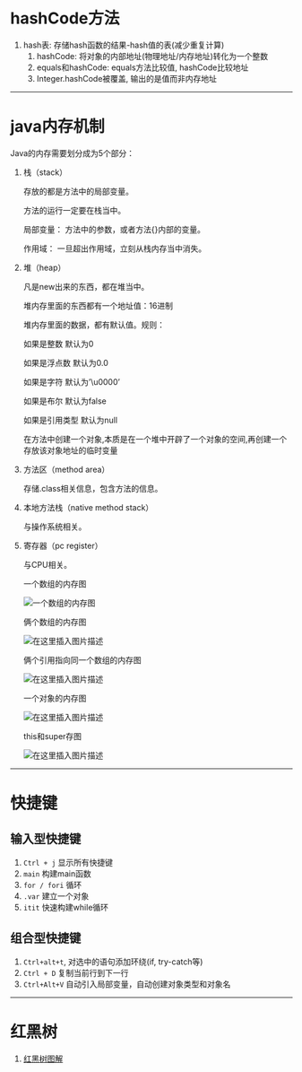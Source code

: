 # hashCode方法

1.  hash表: 存储hash函数的结果-hash值的表(减少重复计算)
    1.  hashCode: 将对象的内部地址(物理地址/内存地址)转化为一个整数
    2.  equals和hashCode: equals方法比较值, hashCode比较地址
    3.  Integer.hashCode被覆盖, 输出的是值而非内存地址



------

# java内存机制

Java的内存需要划分成为5个部分：

1.  栈（stack）

    存放的都是方法中的局部变量。

    方法的运行一定要在栈当中。

    局部变量： 方法中的参数，或者方法{}内部的变量。

    作用域： 一旦超出作用域，立刻从栈内存当中消失。

2.  堆（heap）

    凡是new出来的东西，都在堆当中。

    堆内存里面的东西都有一个地址值：16进制

    堆内存里面的数据，都有默认值。规则：

    如果是整数 默认为0

    如果是浮点数 默认为0.0

    如果是字符 默认为’\\u0000’

    如果是布尔 默认为false

    如果是引用类型 默认为null

    在方法中创建一个对象,本质是在一个堆中开辟了一个对象的空间,再创建一个存放该对象地址的临时变量

3.  方法区（method area）

    存储.class相关信息，包含方法的信息。

4.  本地方法栈（native method stack）

    与操作系统相关。

5.  寄存器（pc register）

    与CPU相关。

    一个数组的内存图

    ![一个数组的内存图](IMG-20241208161932482.jpeg)

    俩个数组的内存图

    ![在这里插入图片描述](https://img-blog.csdnimg.cn/20191022161109827.jpg?x-oss-process=image/watermark,type_ZmFuZ3poZW5naGVpdGk,shadow_10,text_aHR0cHM6Ly9ibG9nLmNzZG4ubmV0L3dlaXhpbl80MzE1Mzg1NA==,size_16,color_FFFFFF,t_70)

    俩个引用指向同一个数组的内存图

    ![在这里插入图片描述](https://img-blog.csdnimg.cn/20191022163122640.jpg?x-oss-process=image/watermark,type_ZmFuZ3poZW5naGVpdGk,shadow_10,text_aHR0cHM6Ly9ibG9nLmNzZG4ubmV0L3dlaXhpbl80MzE1Mzg1NA==,size_16,color_FFFFFF,t_70)

    一个对象的内存图

    ![在这里插入图片描述](https://img-blog.csdnimg.cn/20191022163156801.png?x-oss-process=image/watermark,type_ZmFuZ3poZW5naGVpdGk,shadow_10,text_aHR0cHM6Ly9ibG9nLmNzZG4ubmV0L3dlaXhpbl80MzE1Mzg1NA==,size_16,color_FFFFFF,t_70)

    this和super存图

    ![在这里插入图片描述](https://img-blog.csdnimg.cn/20191022172409380.jpg?x-oss-process=image/watermark,type_ZmFuZ3poZW5naGVpdGk,shadow_10,text_aHR0cHM6Ly9ibG9nLmNzZG4ubmV0L3dlaXhpbl80MzE1Mzg1NA==,size_16,color_FFFFFF,t_70)

------

# 快捷键

## 输入型快捷键

1.  `Ctrl + j` 显示所有快捷键
2.  `main` 构建main函数
3.  `for / fori` 循环
4.  `.var` 建立一个对象
5.  `itit` 快速构建while循环

## 组合型快捷键

1.  `Ctrl+alt+t`, 对选中的语句添加环绕(if, try-catch等)
2.  `Ctrl + D` 复制当前行到下一行
2.  `Ctrl+Alt+V` 自动引入局部变量，自动创建对象类型和对象名

------

# 红黑树

1.  [红黑树图解](https://www.cs.usfca.edu/~galles/visualization/RedBlack.html)
